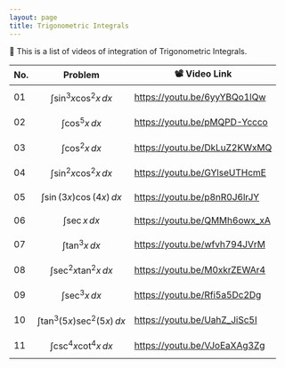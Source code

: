 ```yaml
---
layout: page
title: Trigonometric Integrals
---
```


📢 This is a list of videos of integration of Trigonometric Integrals.

| No.  | Problem                                               | 📽️ Video Link                                                 |
| ---- | ----------------------------------------------------- | ------------------------------------------------------------ |
| 01   | $$\displaystyle \int \sin^{3}x\cos^{2}x \, dx$$       | <a href="https://youtu.be/6yyYBQo1lQw" target="_blank">https://youtu.be/6yyYBQo1lQw</a> |
| 02   | $$\displaystyle \int \cos^{5}x \, dx$$                | <a href="https://youtu.be/pMQPD-Yccco" target="_blank">https://youtu.be/pMQPD-Yccco</a> |
| 03   | $$\displaystyle \int \cos^{2}x \, dx$$                | <a href="https://youtu.be/DkLuZ2KWxMQ" target="_blank">https://youtu.be/DkLuZ2KWxMQ</a> |
| 04   | $$\displaystyle \int \sin^{2}x\cos^{2}x \, dx$$       | <a href="https://youtu.be/GYlseUTHcmE" target="_blank">https://youtu.be/GYlseUTHcmE</a> |
| 05   | $$\displaystyle \int \sin(3x)\cos(4x) \, dx$$         | <a href="https://youtu.be/p8nR0J6lrJY" target="_blank">https://youtu.be/p8nR0J6lrJY</a> |
| 06   | $$\displaystyle \int \sec x \, dx$$                   | <a href="https://youtu.be/QMMh6owx_xA" target="_blank">https://youtu.be/QMMh6owx_xA</a> |
| 07   | $$\displaystyle \int \tan^{3} x \, dx$$               | <a href="https://youtu.be/wfvh794JVrM" target="_blank">https://youtu.be/wfvh794JVrM</a> |
| 08   | $$\displaystyle \int \sec^{2} x \tan^{2} x \, dx$$    | <a href="https://youtu.be/M0xkrZEWAr4" target="_blank">https://youtu.be/M0xkrZEWAr4</a> |
| 09   | $$\displaystyle \int \sec^{3} x \, dx$$               | <a href="https://youtu.be/Rfi5a5Dc2Dg" target="_blank">https://youtu.be/Rfi5a5Dc2Dg</a> |
| 10   | $$\displaystyle \int \tan^{3}(5x)\sec^{2}(5x) \, dx$$ | <a href="https://youtu.be/UahZ_JiSc5I" target="_blank">https://youtu.be/UahZ_JiSc5I</a> |
| 11   | $$\displaystyle \int \csc^{4} x \cot^{4} x \, dx$$    | <a href="https://youtu.be/VJoEaXAg3Zg" target="_blank">https://youtu.be/VJoEaXAg3Zg</a> |

